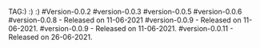 TAG:) :) :)
#Version-0.0.2
#version-0.0.3
#version-0.0.5
#version-0.0.6
#version-0.0.8 - Released on 11-06-2021
#version-0.0.9 - Released on 11-06-2021.
#version-0.0.9 - Released on 11-06-2021.
#version-0.0.11 - Released on 26-06-2021.


